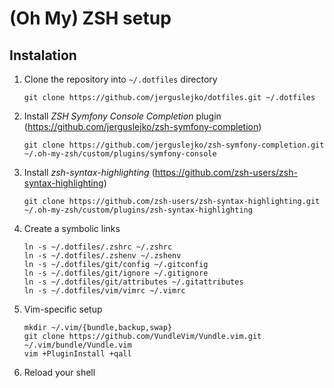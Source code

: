 # (Oh My) ZSH setup

## Instalation

1. Clone the repository into `~/.dotfiles` directory

    ```
    git clone https://github.com/jerguslejko/dotfiles.git ~/.dotfiles
    ```

1. Install _ZSH Symfony Console Completion_ plugin (https://github.com/jerguslejko/zsh-symfony-completion)

    ```
    git clone https://github.com/jerguslejko/zsh-symfony-completion.git ~/.oh-my-zsh/custom/plugins/symfony-console
    ```

1. Install _zsh-syntax-highlighting_ (https://github.com/zsh-users/zsh-syntax-highlighting)

    ```
    git clone https://github.com/zsh-users/zsh-syntax-highlighting.git ~/.oh-my-zsh/custom/plugins/zsh-syntax-highlighting
    ```

1. Create a symbolic links

    ```
    ln -s ~/.dotfiles/.zshrc ~/.zshrc
    ln -s ~/.dotfiles/.zshenv ~/.zshenv
    ln -s ~/.dotfiles/git/config ~/.gitconfig
    ln -s ~/.dotfiles/git/ignore ~/.gitignore
    ln -s ~/.dotfiles/git/attributes ~/.gitattributes
    ln -s ~/.dotfiles/vim/vimrc ~/.vimrc
    ```

1. Vim-specific setup

    ```
    mkdir ~/.vim/{bundle,backup,swap}
    git clone https://github.com/VundleVim/Vundle.vim.git ~/.vim/bundle/Vundle.vim
    vim +PluginInstall +qall
    ```

1. Reload your shell
